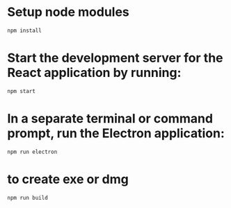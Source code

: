 # Setup node modules
```
npm install
```

# Start the development server for the React application by running:
```
npm start
```

# In a separate terminal or command prompt, run the Electron application:
```
npm run electron
```

# to create exe or dmg
```
npm run build
```